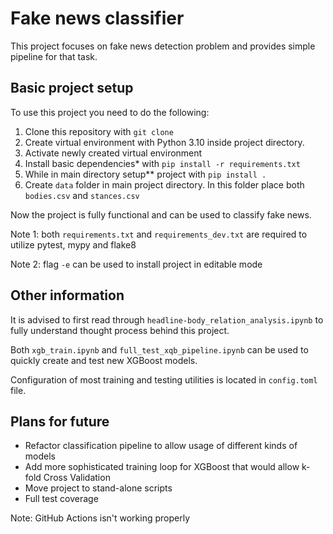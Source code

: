 # Fake news classifier  

This project focuses on fake news detection problem and provides simple pipeline for that task.  

## Basic project setup
To use this project you need to do the following:
1. Clone this repository with `git clone`
2. Create virtual environment with Python 3.10 inside project directory.
3. Activate newly created virtual environment
4. Install basic dependencies* with `pip install -r requirements.txt`
5. While in main directory setup** project with `pip install .` 
6. Create `data` folder in main project directory. In this folder place both `bodies.csv` and `stances.csv`

Now the project is fully functional and can be used to classify fake news.

Note 1: both `requirements.txt` and `requirements_dev.txt` are required to utilize pytest, mypy and flake8

Note 2: flag `-e` can be used to install project in editable mode

## Other information
It is advised to first read through `headline-body_relation_analysis.ipynb` to fully understand thought process behind this project.

Both `xgb_train.ipynb` and `full_test_xqb_pipeline.ipynb` can be used to quickly create and test new XGBoost models.

Configuration of most training and testing utilities is located in `config.toml` file.

## Plans for future
- Refactor classification pipeline to allow usage of different kinds of models
- Add more sophisticated training loop for XGBoost that would allow k-fold Cross Validation
- Move project to stand-alone scripts
- Full test coverage

Note: GitHub Actions isn't working properly
